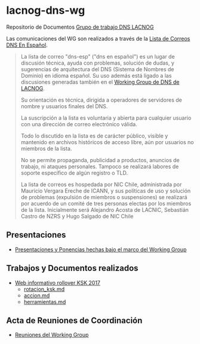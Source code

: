 # lacnog-dns-wg
Repositorio de Documentos [Grupo de trabajo DNS LACNOG](http://www.lacnog.org/wg-dns/)

Las comunicaciones del WG son realizados a través de la [Lista de Correos
DNS En Español](https://listas.nic.cl/mailman/listinfo/dns-esp).

> La lista de correo "dns-esp" ("dns en español") es un lugar de discusión técnica, 
> ayuda con problemas, solución de dudas, y sugerencias de arquitectura del DNS 
> (Sistema de Nombres de Dominio) en idioma español. Su uso además está ligado 
> a las discusiones generadas también en el [Working Group de DNS de LACNOG](http://www.lacnog.org/wg-dns/).
>
> Su orientación es técnica, dirigida a operadores de servidores de nombre y 
> usuarios finales del DNS.
>
> La suscripción a la lista es voluntaria y abierta para cualquier usuario con 
> una dirección de correo electrónico válida. 
> 
> Todo lo discutido en la lista es de carácter público, visible y mantenido en 
> archivos históricos de acceso libre, aún por usuarios no miembros de la lista. 
>
> No se permite propaganda, publicidad a productos, anuncios de trabajo, ni ataques 
> personales. Tampoco se realizará labores de soporte específico de algún registro 
> o TLD.
> 
> La lista de correos es hospedada por NIC Chile, administrada por Mauricio Vergara 
> Ereche de ICANN, y sus políticas de uso y solución de problemas (expulsión de 
> miembros o suspensiones) se realizará por acuerdo de un comité de tres personas 
> electas por los miembros de la lista. Inicialmente será Alejandro Acosta de LACNIC, 
> Sebastián Castro de NZRS y Hugo Salgado de NIC Chile

## Presentaciones
- [Presentaciones y Ponencias hechas bajo el marco del Working Group](Presentaciones/README.md)

## Trabajos y Documentos realizados
* [Web informativo rollover KSK 2017](web/wg-dns-ksk-rollover-2017/)
  - [rotacion_ksk.md](web/wg-dns-ksk-rollover-2017/rotacion_ksk.md)
  - [accion.md](web/wg-dns-ksk-rollover-2017/accion.md)
  - [herramientas.md](web/wg-dns-ksk-rollover-2017/herramientas.md)

## Acta de Reuniones de Coordinación
- [Reuniones del Working Group](Reuniones/README.md)

<!--
## Disclaimer
El grupo de trabajo se rige bajo los [estatutos de LACNOG](http://www.lacnog.org/wp-content/uploads/2013/09/ESTATUTO-LACNOG-1.2.docx)
El trabajo hecho en este working group es hecho por voluntarios, sin ningún tipo de obligación con sus afiliaciones u organizaciones que representa. 
La participación de los miembros en este grupo asume que el trabajo será público y pueda ser reutilizado sin ningún tipo de garantía.


## Licencia
[![Licencia de Creative Commons](https://i.creativecommons.org/l/by-sa/4.0/88x31.png)](http://creativecommons.org/licenses/by-sa/4.0/)

Esta obra está bajo una [Licencia de Creative Commons Reconocimiento-CompartirIgual 4.0 Internacional](http://creativecommons.org/licenses/by-sa/4.0/deed.es).
-->

